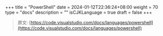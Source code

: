 +++
title = "PowerShell"
date = 2024-01-12T22:36:24+08:00
weight = 70
type = "docs"
description = ""
isCJKLanguage = true
draft = false
+++

> 原文: [https://code.visualstudio.com/docs/languages/powershell](https://code.visualstudio.com/docs/languages/powershell)
